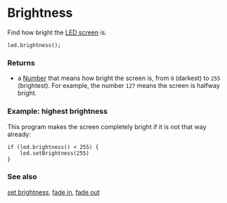 # Brightness

Find how bright the [LED screen](/device/screen) is.

```sig
led.brightness();
```

### Returns

* a [Number](/reference/types/number) that means how bright the screen is, from `0` (darkest) to `255` (brightest). For example, the number `127` means the screen is halfway bright.

### Example: highest brightness

This program makes the screen completely bright if it is not that way already:

```blocks
if (led.brightness() < 255) {
    led.setBrightness(255)
}
```

### See also

[set brightness](/reference/led/set-brightness), [fade in](/reference/led/fade-in), [fade out](/reference/led/fade-out)


